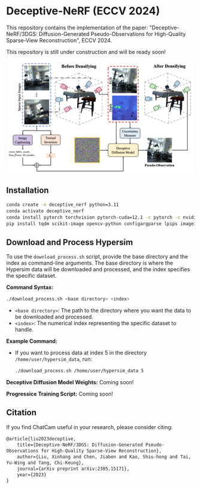 # Deceptive-NeRF (ECCV 2024)
This repository contains the implementation of the paper: "Deceptive-NeRF/3DGS: Diffusion-Generated Pseudo-Observations for High-Quality Sparse-View Reconstruction", ECCV 2024.

This repository is still under construction and will be ready soon!

<div>
<img src="imgs/pipeline.png"/>
</div>




## Installation
```bash
conda create -n deceptive_nerf python=3.11 
conda activate deceptive_nerf
conda install pytorch torchvision pytorch-cuda=12.1 -c pytorch -c nvidia  
pip install tqdm scikit-image opencv-python configargparse lpips imageio-ffmpeg kornia lpips tensorboard
```

## Download and Process Hypersim
To use the `download_process.sh` script, provide the base directory and the index as command-line arguments. The base directory is where the Hypersim data will be downloaded and processed, and the index specifies the specific dataset.

**Command Syntax:**
```bash
./download_process.sh <base directory> <index>
```

- `<base directory>`: The path to the directory where you want the data to be downloaded and processed.
- `<index>`: The numerical index representing the specific dataset to handle.

**Example Command:**
- If you want to process data at index 5 in the directory `/home/user/hypersim_data`, run:
  ```bash
  ./download_process.sh /home/user/hypersim_data 5
  ```

**Deceptive Diffusion Model Weights:**
Coming soon!

**Progressice Training Script:**
Coming soon!

## Citation
If you find ChatCam useful in your research, please consider citing:
```
@article{liu2023deceptive,
    title={Deceptive-NeRF/3DGS: Diffusion-Generated Pseudo-Observations for High-Quality Sparse-View Reconstruction},
    author={Liu, Xinhang and Chen, Jiaben and Kao, Shiu-hong and Tai, Yu-Wing and Tang, Chi-Keung},
    journal={arXiv preprint arXiv:2305.15171},
    year={2023}
}
```